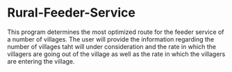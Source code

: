 # Rural-Feeder-Service
This program determines the most optimized route for the feeder service of a number of villages.
The user will provide the information regarding the number of villages taht will under consideration and the rate in which the villagers are going out of the village as well as the rate in which the villagers are entering the village.
